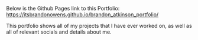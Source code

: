 Below is the Github Pages link to this Portfolio:
https://itsbrandonowens.github.io/brandon_atkinson_portfolio/

This portfolio shows all of my projects that I have ever worked on, as well as all of relevant socials and details about me. 
